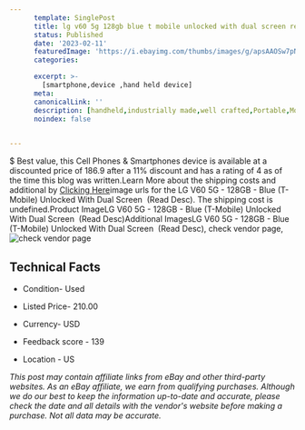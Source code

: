 ```yaml
---
      template: SinglePost
      title: lg v60 5g 128gb blue t mobile unlocked with dual screen read desc 
      status: Published
      date: '2023-02-11'
      featuredImage: 'https://i.ebayimg.com/thumbs/images/g/apsAAOSw7pNjyeJF/s-l225.jpg'
      categories: 

      excerpt: >-
        [smartphone,device ,hand held device]
      meta:
      canonicalLink: ''
      description: [handheld,industrially made,well crafted,Portable,Mobile,Compact,Convenient,Lightweight,Maneuverable,Man-portable,Miniature,Carriable,Hand-held,Light,Holdable,Transportable,Mobile device,Pocket-sized,On-the-go,Wireless,Cordless,Compact size,Convenient size, smartphone,device ,hand held device]
      noindex: false

        
---
```

$
    Best value, this Cell Phones & Smartphones device is available at a discounted price of 186.9 after a 11% discount and has a rating of 4 as of the time this blog was written.Learn More about the shipping costs and additional by [Clicking Here](https://www.ebay.com/itm/394452849553?hash=item5bd738d391%3Ag%3AapsAAOSw7pNjyeJF&mkevt=1&mkcid=1&mkrid=711-53200-19255-0&campid=%253CePNCampaignId%253E&customid=%253CreferenceId%253E&toolid=10049)image urls for the LG V60 5G - 128GB - Blue (T-Mobile) Unlocked With Dual Screen  (Read Desc). The shipping cost is undefined.Product ImageLG V60 5G - 128GB - Blue (T-Mobile) Unlocked With Dual Screen  (Read Desc)Additional ImagesLG V60 5G - 128GB - Blue (T-Mobile) Unlocked With Dual Screen  (Read Desc), check vendor page, ![check vendor page](https://origin-galleryplus.ebayimg.com/ws/web/394452849553_2_0_1/225x225.jpg,https://origin-galleryplus.ebayimg.com/ws/web/394452849553_3_0_1/225x225.jpg,https://origin-galleryplus.ebayimg.com/ws/web/394452849553_4_0_1/225x225.jpg,https://origin-galleryplus.ebayimg.com/ws/web/394452849553_5_0_1/225x225.jpg,https://origin-galleryplus.ebayimg.com/ws/web/394452849553_6_0_1/225x225.jpg,https://origin-galleryplus.ebayimg.com/ws/web/394452849553_7_0_1/225x225.jpg,https://origin-galleryplus.ebayimg.com/ws/web/394452849553_8_0_1/225x225.jpg,https://origin-galleryplus.ebayimg.com/ws/web/394452849553_9_0_1/225x225.jpg,https://origin-galleryplus.ebayimg.com/ws/web/394452849553_10_0_1/225x225.jpg,https://origin-galleryplus.ebayimg.com/ws/web/394452849553_11_0_1/225x225.jpg,https://origin-galleryplus.ebayimg.com/ws/web/394452849553_12_0_1/225x225.jpg)
    
    

 ## Technical Facts 



     
      

 - Condition- Used 


      

 - Listed Price- 210.00 


      

 - Currency- USD 


      

 - Feedback score - 139 


      

 - Location - US 


      
      

 *_This post may contain affiliate links from eBay and other third-party websites. As an eBay affiliate, we earn from qualifying purchases. Although we do our best to keep the information up-to-date and accurate, please check the date and all details with the vendor's website before making a purchase. Not all data may be accurate._*



    
    
    
    
    